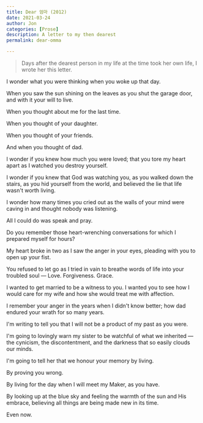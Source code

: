 ```yaml
---
title: Dear 엄마 (2012)
date: 2021-03-24 
author: Jon
categories: [Prose]
description: A letter to my then dearest
permalink: dear-omma

---
```


> Days after the dearest person in my life at the time took her own life, I wrote her this letter.


I wonder what you were thinking when you woke up that day.

  When you saw the sun shining on the leaves as you shut the garage door, and with it your will to live.

  When you thought about me for the last time.
  
  When you thought of your daughter.
   
  When you thought of your friends.
  
  And when you thought of dad.
  
I wonder if you knew how much you were loved; that you tore my heart apart as I watched you destroy yourself.
  
I wonder if you knew that God was watching you, as you walked down the stairs, as you hid yourself from the world, and believed the lie that life wasn't worth living.
 
I wonder how many times you cried out as the walls of your mind were caving in and thought nobody was listening.
 
All I could do was speak and pray.
 
Do you remember those heart-wrenching conversations for which I prepared myself for hours? 
 
My heart broke in two as I saw the anger in your eyes, pleading with you to open up your fist.
 
You refused to let go as I tried in vain to breathe words of life into your troubled soul — Love. Forgiveness. Grace.
 
I wanted to get married to be a witness to you. I wanted you to see how I would care for my wife and how she would treat me with affection.
 
I remember your anger in the years when I didn't know better; how dad endured your wrath for so many years. 

I'm writing to tell you that I will not be a product of my past as you were. 

I'm going to lovingly warn my sister to be watchful of what we inherited — the cynicism, the discontentment, and the darkness that so easily clouds our minds. 

I'm going to tell her that we honour your memory by living. 

  By proving you wrong.
  
  By living for the day when I will meet my Maker, as you have.
  
  By looking up at the blue sky and feeling the warmth of the sun and His embrace, believing all things are being made new in its time. 
  
  Even now.






 
  
  
